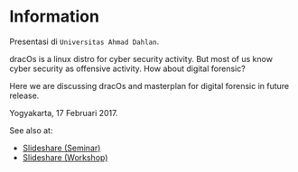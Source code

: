 # Information

Presentasi di `Universitas Ahmad Dahlan`.

dracOs is a linux distro for cyber security activity. But most of us know cyber security as offensive activity. How about digital forensic?

Here we are discussing dracOs and masterplan for digital forensic in future release.

Yogyakarta, 17 Februari 2017.

See also at:

- [Slideshare (Seminar)](https://www.slideshare.net/xathrya/dracos-forensic-flavor-86416354)
- [Slideshare (Workshop)](https://www.slideshare.net/xathrya/dracos-forensic-flavor-workshop)